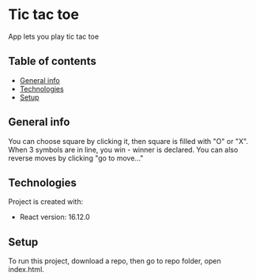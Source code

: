 
# Tic tac toe
App lets you play tic tac toe
## Table of contents
* [General info](#general-info)
* [Technologies](#technologies)
* [Setup](#setup)

## General info
You can choose square by clicking it, then square is filled with "O" or "X". When 3 symbols are in line, you win - winner is declared. You can also reverse moves by clicking "go to move..."
## Technologies
Project is created with:
* React version: 16.12.0
## Setup
To run this project, download a repo, then go to repo folder, open index.html.
